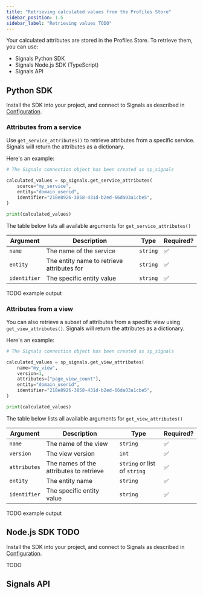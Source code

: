 ```yaml
---
title: "Retrieving calculated values from the Profiles Store"
sidebar_position: 1.5
sidebar_label: "Retrieving values TODO"
---
```


Your calculated attributes are stored in the Profiles Store. To retrieve them, you can use:
* Signals Python SDK
* Signals Node.js SDK (TypeScript)
* Signals API

## Python SDK

Install the SDK into your project, and connect to Signals as described in [Configuration](/docs/signals/configuration/index.md).

### Attributes from a service

Use `get_service_attributes()` to retrieve attributes from a specific service. Signals will return the attributes as a dictionary.

Here's an example:

```python
# The Signals connection object has been created as sp_signals

calculated_values = sp_signals.get_service_attributes(
    source="my_service",
    entity="domain_userid",
    identifier="218e8926-3858-431d-b2ed-66da03a1cbe5",
)

print(calculated_values)
```

The table below lists all available arguments for `get_service_attributes()`

| Argument     | Description                                | Type     | Required? |
| ------------ | ------------------------------------------ | -------- | --------- |
| `name`       | The name of the service                    | `string` | ✅         |
| `entity`     | The entity name to retrieve attributes for | `string` | ✅         |
| `identifier` | The specific entity value                  | `string` | ✅         |

TODO example output

### Attributes from a view

You can also retrieve a subset of attributes from a specific view using `get_view_attributes()`. Signals will return the attributes as a dictionary.

Here's an example:

```python
# The Signals connection object has been created as sp_signals

calculated_values = sp_signals.get_view_attributes(
    name="my_view",
    version=1,
    attributes=["page_view_count"],
    entity="domain_userid",
    identifier="218e8926-3858-431d-b2ed-66da03a1cbe5",
)

print(calculated_values)
```

The table below lists all available arguments for `get_view_attributes()`

| Argument     | Description                             | Type                         | Required? |
| ------------ | --------------------------------------- | ---------------------------- | --------- |
| `name`       | The name of the view                    | `string`                     | ✅         |
| `version`    | The view version                        | `int`                        | ✅         |
| `attributes` | The names of the attributes to retrieve | `string` or list of `string` | ✅         |
| `entity`     | The entity name                         | `string`                     | ✅         |
| `identifier` | The specific entity value               | `string`                     | ✅         |

TODO example output

## Node.js SDK TODO

Install the SDK into your project, and connect to Signals as described in [Configuration](/docs/signals/configuration/index.md).

TODO

## Signals API
